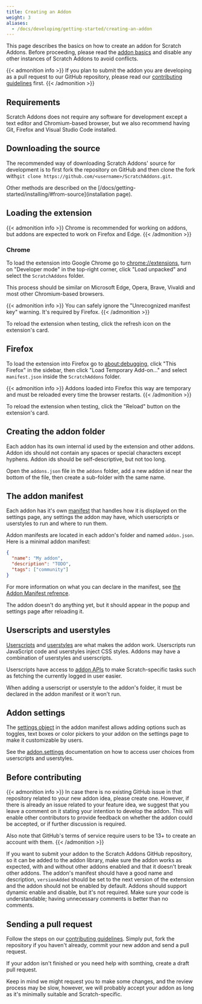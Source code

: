 ```yaml
---
title: Creating an Addon
weight: 3
aliases:
  - /docs/developing/getting-started/creating-an-addon
---
```


This page describes the basics on how to create an addon for Scratch Addons. Before proceeding, please read the [addon basics](../addon-basics/) and disable any other instances of Scratch Addons to avoid conflicts.

{{< admonition info >}}
If you plan to submit the addon you are developing as a pull request to our GitHub repository, please read our [contributing guidelines](https://github.com/ScratchAddons/ScratchAddons/blob/master/.github/CONTRIBUTING.md) first.
{{< /admonition >}}

## Requirements
Scratch Addons does not require any software for development except a text editor and Chromium-based browser, but we also recommend having Git, Firefox and Visual Studio Code installed.

## Downloading the source
The recommended way of downloading Scratch Addons' source for development is to first fork the repository on GitHub and then clone the fork with`git clone https://github.com/<username>/ScratchAddons.git`.

Other methods are described on the [/docs/getting-started/installing/#from-source](installation page).

## Loading the extension
{{< admonition info >}}
Chrome is recommended for working on addons, but addons are expected to work on Firefox and Edge.
{{< /admonition >}}

### Chrome
To load the extension into Google Chrome go to [chrome://extensions](chrome://extensions), turn on "Developer mode" in the top-right corner, click "Load unpacked" and select the `ScratchAddons` folder.

This process should be similar on Microsoft Edge, Opera, Brave, Vivaldi and most other Chromium-based browsers.

{{< admonition info >}}
You can safely ignore the "Unrecognized manifest key" warning. It's required by Firefox.
{{< /admonition >}}

To reload the extension when testing, click the refresh icon on the extension's card.

## Firefox
To load the extension into Firefox go to [about:debugging](about:debugging), click "This Firefox" in the sidebar, then click "Load Temporary Add-on..." and select `manifest.json` inside the `ScratchAddons` folder.

{{< admonition info >}}
Addons loaded into Firefox this way are temporary and must be reloaded every time the browser restarts.
{{< /admonition >}}

To reload the extension when testing, click the "Reload" button on the extension's card.

## Creating the addon folder
Each addon has its own internal id used by the extension and other addons. Addon ids should not contain any spaces or special characters except hyphens. Addon ids should be self-descriptive, but not too long.

Open the `addons.json` file in the `addons` folder, add a new addon id near the bottom of the file, then create a sub-folder with the same name.

## The addon manifest
Each addon has it's own [manifest](/docs/reference/addon-manifest/) that handles how it is displayed on the settings page, any settings the addon may have, which userscripts or userstyles to run and where to run them.

Addon manifests are located in each addon's folder and named `addon.json`.
Here is a minimal addon manifest:
```json
{
  "name": "My addon",
  "description": "TODO",
  "tags": ["community"]
}
```

For more information on what you can declare in the manifest, see [the Addon Manifest refrence](/docs/reference/addon-manifest/).

The addon doesn't do anything yet, but it should appear in the popup and settings page after reloading it.

## Userscripts and userstyles
[Userscripts](/docs/develop/userscripts/) and [userstyles](/docs/develop/userstyles/) are what makes the addon work. Userscripts run JavaScript code and userstyles inject CSS styles. Addons may have a combination of userstyles and userscripts.

Userscripts have access to [addon APIs](/docs/reference/addon-api/) to make Scratch-specific tasks such as fetching the currently logged in user easier.

When adding a userscript or userstyle to the addon's folder, it must be declared in the addon manifest or it won't run.

## Addon settings
The [settings object](/docs/reference/addon-manifest/#settings-object) in the addon manifest allows adding options such as toggles, text boxes or color pickers to your addon on the settings page to make it customizable by users.

See the [addon.settings](/docs/reference/addon-api/addon.settings) documentation on how to access user choices from userscripts and userstyles.

## Before contributing
{{< admonition info >}}
In case there is no existing GitHub issue in that repository related to your new addon idea, please create one. However, if there is already an issue related to your feature idea, we suggest that you leave a comment on it stating your intention to develop the addon. This will enable other contributors to provide feedback on whether the addon could be accepted, or if further discussion is required.

Also note that GitHub's terms of service require users to be 13+ to create an account with them.
{{< /admonition >}}

If you want to submit your addon to the Scratch Addons GitHub repository, so it can be added to the addon library, make sure the addon works as expected, with and without other addons enabled and that it doesn't break other addons. The addon's manifest should have a good name and description, `versionAdded` should be set to the next version of the extension and the addon should not be enabled by default. Addons should support dynamic enable and disable, but it's not required.
Make sure your code is understandable; having unnecessary comments is better than no comments.

## Sending a pull request
Follow the steps on our [contributing guidelines](https://github.com/ScratchAddons/ScratchAddons/blob/master/.github/CONTRIBUTING.md). Simply put, fork the repository if you haven't already, commit your new addon and send a pull request.

If your addon isn't finished or you need help with somthing, create a draft pull request.

Keep in mind we might request you to make some changes, and the review process may be slow, however, we will probably accept your addon as long as it's minimally suitable and Scratch-specific.
